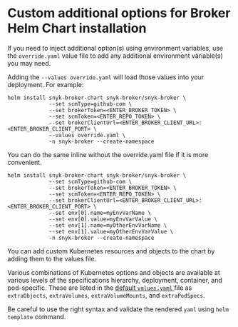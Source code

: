 # Custom additional options for Broker Helm Chart installation

If you need to inject additional option(s) using environment variables, use the `override.yaml` value file to add any additional environment variable(s) you may need.

Adding the `--values override.yaml` will load those values into your deployment. For example:

```
helm install snyk-broker-chart snyk-broker/snyk-broker \
             --set scmType=github-com \
             --set brokerToken=<ENTER_BROKER_TOKEN> \
             --set scmToken=<ENTER_REPO_TOKEN> \
             --set brokerClientUrl=<ENTER_BROKER_CLIENT_URL>:<ENTER_BROKER_CLIENT_PORT> \
             --values override.yaml \
             -n snyk-broker --create-namespace
```

You can do the same inline without the override.yaml file if it is more convenient.

```
helm install snyk-broker-chart snyk-broker/snyk-broker \
             --set scmType=github-com \
             --set brokerToken=<ENTER_BROKER_TOKEN> \
             --set scmToken=<ENTER_REPO_TOKEN> \
             --set brokerClientUrl=<ENTER_BROKER_CLIENT_URL>:<ENTER_BROKER_CLIENT_PORT> \
             --set env[0].name=myEnvVarName \
             --set env[0].value=myEnvVarValue \
             --set env[1].name=myOtherEnvVarName \
             --set env[1].value=myOtherEnvVarValue \
             -n snyk-broker --create-namespace
```

You can add custom Kubernetes resources and objects to the chart by adding them to the values file.

Various combinations of Kubernetes options and objects are available at various levels of the specifications hierarchy, deployment, container, and pod-specific. These are listed in the [default `values.yaml` ](https://github.com/snyk/snyk-broker-helm/blob/a805f97235ba6b004df7a38c93ee94e399b699b7/charts/snyk-broker/values.yaml#L403)file as `extraObjects`, `extraVolumes`, `extraVolumeMounts`, and `extraPodSpecs`.

Be careful to use the right syntax and validate the rendered `yaml` using `helm template` command.
